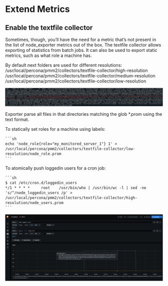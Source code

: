 # Extend Metrics

## Enable the textfile collector

Sometimes, though, you’ll have the need for a metric that’s not present in the list of node_exporter metrics out of the box. 
The textfile collector allows exporting of statistics from batch jobs. It can also be used to export static metrics, such as what role a machine has. 

By default next folders are used for different resolutions:
/usr/local/percona/pmm2/collectors/textfile-collector/high-resolution
/usr/local/percona/pmm2/collectors/textfile-collector/medium-resolution
/usr/local/percona/pmm2/collectors/textfile-collector/low-resolution

![!image](../_images/node-exporter.textfile-collector.1.png)

Exporter parse all files in that directories matching the glob *.prom using the text format.

To statically set roles for a machine using labels:

    ```sh
    echo 'node_role{role="my_monitored_server_1"} 1' > /usr/local/percona/pmm2/collectors/textfile-collector/low-resolution/node_role.prom
    ```

To atomically push loggedin users for a cron job:

    ```sh
    $ cat /etc/cron.d/loggedin_users
    */1 * * * *     root    /usr/bin/who | /usr/bin/wc -l | sed -ne 's/^/node_loggedin_users /p' > /usr/local/percona/pmm2/collectors/textfile-collector/high-resolution/node_users.prom
    ```

![!image](../_images/node-exporter.textfile-collector.2.png)


